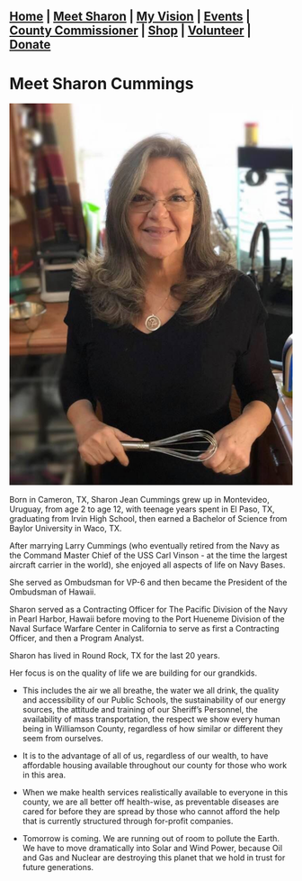 <div></div>

## [Home](./index.md) | [Meet Sharon](./MeetSharon.md) | [My Vision](./MyVision.md) | [Events](./Events.md) | [County Commissioner](./CountyCommissioner.md) | [Shop](./Shop.md) | [Volunteer](./Volunteer.md) | [Donate](./Donate.md) 

# Meet Sharon Cummings

![Profile picture of Sharon Jean Cummings](./images/SharonProfile.JPG)

Born in Cameron, TX, Sharon Jean Cummings grew up in Montevideo, Uruguay, from age 2 to age 12, with teenage years spent in El Paso, TX, graduating from Irvin High School, then earned a Bachelor of Science from Baylor University in Waco, TX.

After marrying Larry Cummings (who eventually retired from the Navy as the Command Master Chief of the USS Carl Vinson - at the time the largest aircraft carrier in the world), she enjoyed all aspects of life on Navy Bases.  

She served as Ombudsman for VP-6 and then became the President of the Ombudsman of Hawaii.

Sharon served as a Contracting Officer for The Pacific Division of the Navy in Pearl Harbor, Hawaii before moving to the Port Hueneme Division of the Naval Surface Warfare Center in California to serve as first a Contracting Officer, and then a Program Analyst.

Sharon has lived in Round Rock, TX for the last 20 years.

Her focus is on the quality of life we are building for our grandkids.  

* This includes the air we all breathe, the water we all drink, the quality and accessibility of our Public Schools, the sustainability of our energy sources, the attitude and training of our Sheriff’s Personnel, the availability of mass transportation, the respect we show every human being in Williamson County, regardless of how similar or different they seem from ourselves.  

* It is to the advantage of all of us, regardless of our wealth, to have affordable housing available throughout our county for those who work in this area.  

* When we make health services realistically available to everyone in this county, we are all better off health-wise, as preventable diseases are cared for before they are spread by those who cannot afford the help that is currently structured through for-profit companies. 

* Tomorrow is coming.  We are running out of room to pollute the Earth.  We have to move dramatically into Solar and Wind Power, because Oil and Gas and Nuclear are destroying this planet that we hold in trust for future generations.


